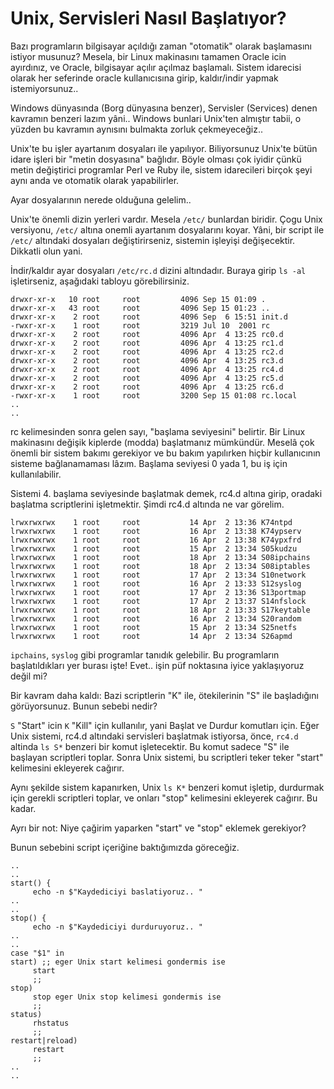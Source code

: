 # Unix, Servisleri Nasıl Başlatıyor?

Bazı programların bilgisayar açıldığı zaman "otomatik" olarak
başlamasını istiyor musunuz? Mesela, bir Linux makinasını tamamen
Oracle icin ayırdınız, ve Oracle, bilgisayar açılır açılmaz
başlamalı. Sistem idarecisi olarak her seferinde oracle kullanıcısına
girip, kaldır/indir yapmak istemiyorsunuz..

Windows dünyasında (Borg dünyasına benzer), Servisler (Services) denen
kavramın benzeri lazım yâni.. Windows bunlari Unix'ten almıştır tabii,
o yüzden bu kavramın aynısını bulmakta zorluk çekmeyeceğiz..

Unix'te bu işler ayartanım dosyaları ile yapılıyor. Biliyorsunuz
Unix'te bütün idare işleri bir "metin dosyasına" bağlıdır. Böyle
olması çok iyidir çünkü metin değiştirici programlar Perl ve Ruby ile,
sistem idarecileri birçok şeyi aynı anda ve otomatik olarak
yapabilirler.

Ayar dosyalarının nerede olduğuna gelelim..

Unix'te önemli dizin yerleri vardır. Mesela `/etc/` bunlardan
biridir. Çogu Unix versiyonu, `/etc/` altına onemli ayartanım
dosyalarını koyar. Yâni, bir script ile `/etc/` altındaki dosyaları
değiştirirseniz, sistemin işleyişi değişecektir. Dikkatli olun yani.

İndir/kaldır ayar dosyaları `/etc/rc.d` dizini altındadır. Buraya
girip `ls -al` işletirseniz, aşağıdaki tabloyu görebilirsiniz.

```
drwxr-xr-x   10 root     root         4096 Sep 15 01:09 .
drwxr-xr-x   43 root     root         4096 Sep 15 01:23 ..
drwxr-xr-x    2 root     root         4096 Sep  6 15:51 init.d
-rwxr-xr-x    1 root     root         3219 Jul 10  2001 rc
drwxr-xr-x    2 root     root         4096 Apr  4 13:25 rc0.d
drwxr-xr-x    2 root     root         4096 Apr  4 13:25 rc1.d
drwxr-xr-x    2 root     root         4096 Apr  4 13:25 rc2.d
drwxr-xr-x    2 root     root         4096 Apr  4 13:25 rc3.d
drwxr-xr-x    2 root     root         4096 Apr  4 13:25 rc4.d
drwxr-xr-x    2 root     root         4096 Apr  4 13:25 rc5.d
drwxr-xr-x    2 root     root         4096 Apr  4 13:25 rc6.d
-rwxr-xr-x    1 root     root         3200 Sep 15 01:08 rc.local
..
..
```

rc kelimesinden sonra gelen sayı, "başlama seviyesini" belirtir. Bir
Linux makinasını değişik kiplerde (modda) başlatmanız
mümkündür. Meselâ çok önemli bir sistem bakımı gerekiyor ve bu bakım
yapılırken hiçbir kullanıcının sisteme bağlanamaması lâzım. Başlama
seviyesi 0 yada 1, bu iş için kullanılabilir.

Sistemi 4. başlama seviyesinde başlatmak demek, rc4.d altına girip,
oradaki başlatma scriptlerini işletmektir. Şimdi rc4.d altında ne var
görelim.

```
lrwxrwxrwx    1 root     root           14 Apr  2 13:36 K74ntpd
lrwxrwxrwx    1 root     root           16 Apr  2 13:38 K74ypserv
lrwxrwxrwx    1 root     root           16 Apr  2 13:38 K74ypxfrd
lrwxrwxrwx    1 root     root           15 Apr  2 13:34 S05kudzu
lrwxrwxrwx    1 root     root           18 Apr  2 13:34 S08ipchains
lrwxrwxrwx    1 root     root           18 Apr  2 13:34 S08iptables
lrwxrwxrwx    1 root     root           17 Apr  2 13:34 S10network
lrwxrwxrwx    1 root     root           16 Apr  2 13:33 S12syslog
lrwxrwxrwx    1 root     root           17 Apr  2 13:36 S13portmap
lrwxrwxrwx    1 root     root           17 Apr  2 13:37 S14nfslock
lrwxrwxrwx    1 root     root           18 Apr  2 13:33 S17keytable
lrwxrwxrwx    1 root     root           16 Apr  2 13:34 S20random
lrwxrwxrwx    1 root     root           15 Apr  2 13:34 S25netfs
lrwxrwxrwx    1 root     root           14 Apr  2 13:34 S26apmd
```

`ipchains`, `syslog` gibi programlar tanıdık gelebilir. Bu
programların başlatıldıkları yer burası işte! Evet.. işin püf
noktasına iyice yaklaşıyoruz değil mi?

Bir kavram daha kaldı: Bazi scriptlerin "K" ile, ötekilerinin "S" ile
başladığını görüyorsunuz. Bunun sebebi nedir?

`S` "Start" icin `K` "Kill" için kullanılır, yani Başlat ve Durdur
komutları için. Eğer Unix sistemi, rc4.d altındaki servisleri
başlatmak istiyorsa, önce, `rc4.d` altinda `ls S*` benzeri bir komut
işletecektir. Bu komut sadece "S" ile başlayan scriptleri
toplar. Sonra Unix sistemi, bu scriptleri teker teker "start"
kelimesini ekleyerek cağırır.

Aynı şekilde sistem kapanırken, Unix `ls K*` benzeri komut işletip,
durdurmak için gerekli scriptleri toplar, ve onları "stop" kelimesini
ekleyerek cağırır. Bu kadar.

Ayrı bir not: Niye çağirim yaparken "start" ve "stop" eklemek
gerekiyor?

Bunun sebebini script içeriğine baktığımızda göreceğiz.

```
..
..
start() {
     echo -n $"Kaydediciyi baslatiyoruz.. "
..
..
stop() {
     echo -n $"Kaydediciyi durduruyoruz.. "
..
..
case "$1" in
start) ;; eger Unix start kelimesi gondermis ise
     start
     ;;
stop)
     stop eger Unix stop kelimesi gondermis ise
     ;;
status)
     rhstatus
     ;;
restart|reload)
     restart
     ;;
..
..
```